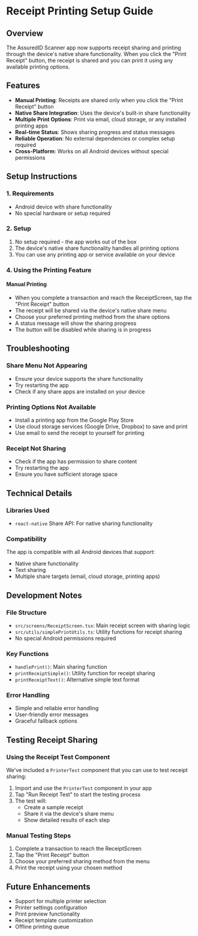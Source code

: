 # Receipt Printing Setup Guide

## Overview
The AssuredID Scanner app now supports receipt sharing and printing through the device's native share functionality. When you click the "Print Receipt" button, the receipt is shared and you can print it using any available printing options.

## Features
- **Manual Printing**: Receipts are shared only when you click the "Print Receipt" button
- **Native Share Integration**: Uses the device's built-in share functionality
- **Multiple Print Options**: Print via email, cloud storage, or any installed printing apps
- **Real-time Status**: Shows sharing progress and status messages
- **Reliable Operation**: No external dependencies or complex setup required
- **Cross-Platform**: Works on all Android devices without special permissions

## Setup Instructions

### 1. Requirements
- Android device with share functionality
- No special hardware or setup required

### 2. Setup
1. No setup required - the app works out of the box
2. The device's native share functionality handles all printing options
3. You can use any printing app or service available on your device

### 4. Using the Printing Feature

#### Manual Printing
- When you complete a transaction and reach the ReceiptScreen, tap the "Print Receipt" button
- The receipt will be shared via the device's native share menu
- Choose your preferred printing method from the share options
- A status message will show the sharing progress
- The button will be disabled while sharing is in progress

## Troubleshooting

### Share Menu Not Appearing
- Ensure your device supports the share functionality
- Try restarting the app
- Check if any share apps are installed on your device

### Printing Options Not Available
- Install a printing app from the Google Play Store
- Use cloud storage services (Google Drive, Dropbox) to save and print
- Use email to send the receipt to yourself for printing

### Receipt Not Sharing
- Check if the app has permission to share content
- Try restarting the app
- Ensure you have sufficient storage space

## Technical Details

### Libraries Used
- `react-native` Share API: For native sharing functionality

### Compatibility
The app is compatible with all Android devices that support:
- Native share functionality
- Text sharing
- Multiple share targets (email, cloud storage, printing apps)

## Development Notes

### File Structure
- `src/screens/ReceiptScreen.tsx`: Main receipt screen with sharing logic
- `src/utils/simplePrintUtils.ts`: Utility functions for receipt sharing
- No special Android permissions required

### Key Functions
- `handlePrint()`: Main sharing function
- `printReceiptSimple()`: Utility function for receipt sharing
- `printReceiptText()`: Alternative simple text format

### Error Handling
- Simple and reliable error handling
- User-friendly error messages
- Graceful fallback options

## Testing Receipt Sharing

### Using the Receipt Test Component
We've included a `PrinterTest` component that you can use to test receipt sharing:

1. Import and use the `PrinterTest` component in your app
2. Tap "Run Receipt Test" to start the testing process
3. The test will:
   - Create a sample receipt
   - Share it via the device's share menu
   - Show detailed results of each step

### Manual Testing Steps
1. Complete a transaction to reach the ReceiptScreen
2. Tap the "Print Receipt" button
3. Choose your preferred sharing method from the menu
4. Print the receipt using your chosen method

## Future Enhancements
- Support for multiple printer selection
- Printer settings configuration
- Print preview functionality
- Receipt template customization
- Offline printing queue
